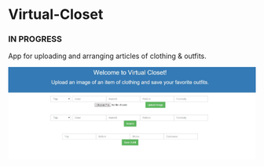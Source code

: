 # Virtual-Closet

### IN PROGRESS ###

App for uploading and arranging articles of clothing & outfits.

![](/client/assets/virtualClosetScreenshot.jpg?raw=true "screenshot")
